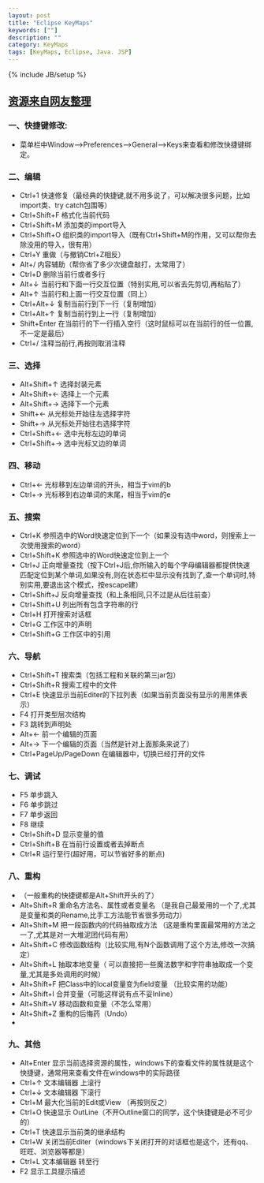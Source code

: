 ```yaml
---
layout: post
title: "Eclipse KeyMaps"
keywords: [""]
description: ""
category: KeyMaps
tags: [KeyMaps, Eclipse, Java. JSP]
---
```

{% include JB/setup %}

## [资源来自网友整理](http://rongmayisheng.com/post/eclipse%E6%9C%80%E6%9C%89%E7%94%A8%E5%BF%AB%E6%8D%B7%E9%94%AE%E6%95%B4%E7%90%86)

### 一、快捷键修改:
* 菜单栏中Window–>Preferences–>General–>Keys来查看和修改快捷键绑定。

### 二、编辑
* Ctrl+1 快速修复（最经典的快捷键,就不用多说了，可以解决很多问题，比如import类、try catch包围等）
* Ctrl+Shift+F 格式化当前代码
* Ctrl+Shift+M 添加类的import导入
* Ctrl+Shift+O 组织类的import导入（既有Ctrl+Shift+M的作用，又可以帮你去除没用的导入，很有用）
* Ctrl+Y 重做（与撤销Ctrl+Z相反）
* Alt+/ 内容辅助（帮你省了多少次键盘敲打，太常用了）
* Ctrl+D 删除当前行或者多行
* Alt+↓ 当前行和下面一行交互位置（特别实用,可以省去先剪切,再粘贴了）
* Alt+↑ 当前行和上面一行交互位置（同上）
* Ctrl+Alt+↓ 复制当前行到下一行（复制增加）
* Ctrl+Alt+↑ 复制当前行到上一行（复制增加）
* Shift+Enter 在当前行的下一行插入空行（这时鼠标可以在当前行的任一位置,不一定是最后）
* Ctrl+/ 注释当前行,再按则取消注释
 
### 三、选择
* Alt+Shift+↑ 选择封装元素
* Alt+Shift+← 选择上一个元素
* Alt+Shift+→ 选择下一个元素
* Shift+← 从光标处开始往左选择字符
* Shift+→ 从光标处开始往右选择字符
* Ctrl+Shift+← 选中光标左边的单词
* Ctrl+Shift+→ 选中光标又边的单词

### 四、移动
* Ctrl+← 光标移到左边单词的开头，相当于vim的b
* Ctrl+→ 光标移到右边单词的末尾，相当于vim的e
 
### 五、搜索
* Ctrl+K 参照选中的Word快速定位到下一个（如果没有选中word，则搜索上一次使用搜索的word）
* Ctrl+Shift+K 参照选中的Word快速定位到上一个
* Ctrl+J 正向增量查找（按下Ctrl+J后,你所输入的每个字母编辑器都提供快速匹配定位到某个单词,如果没有,则在状态栏中显示没有找到了,查一个单词时,特别实用,要退出这个模式，按escape建）
* Ctrl+Shift+J 反向增量查找（和上条相同,只不过是从后往前查）
* Ctrl+Shift+U 列出所有包含字符串的行
* Ctrl+H 打开搜索对话框
* Ctrl+G 工作区中的声明
* Ctrl+Shift+G 工作区中的引用
 
### 六、导航
* Ctrl+Shift+T 搜索类（包括工程和关联的第三jar包）
* Ctrl+Shift+R 搜索工程中的文件
* Ctrl+E 快速显示当前Editer的下拉列表（如果当前页面没有显示的用黑体表示）
* F4 打开类型层次结构
* F3 跳转到声明处
* Alt+← 前一个编辑的页面
* Alt+→ 下一个编辑的页面（当然是针对上面那条来说了）
* Ctrl+PageUp/PageDown 在编辑器中，切换已经打开的文件
 
### 七、调试
* F5 单步跳入
* F6 单步跳过
* F7 单步返回
* F8 继续
* Ctrl+Shift+D 显示变量的值
* Ctrl+Shift+B 在当前行设置或者去掉断点
* Ctrl+R 运行至行(超好用，可以节省好多的断点)
 
### 八、重构
* （一般重构的快捷键都是Alt+Shift开头的了）
* Alt+Shift+R 重命名方法名、属性或者变量名 （是我自己最爱用的一个了,尤其是变量和类的Rename,比手工方法能节省很多劳动力）
* Alt+Shift+M 把一段函数内的代码抽取成方法 （这是重构里面最常用的方法之一了,尤其是对一大堆泥团代码有用）
* Alt+Shift+C 修改函数结构（比较实用,有N个函数调用了这个方法,修改一次搞定）
* Alt+Shift+L 抽取本地变量（ 可以直接把一些魔法数字和字符串抽取成一个变量,尤其是多处调用的时候）
* Alt+Shift+F 把Class中的local变量变为field变量 （比较实用的功能）
* Alt+Shift+I 合并变量（可能这样说有点不妥Inline）
* Alt+Shift+V 移动函数和变量（不怎么常用）
* Alt+Shift+Z 重构的后悔药（Undo）
* 
### 九、其他
* Alt+Enter 显示当前选择资源的属性，windows下的查看文件的属性就是这个快捷键，通常用来查看文件在windows中的实际路径
* Ctrl+↑ 文本编辑器 上滚行
* Ctrl+↓ 文本编辑器 下滚行
* Ctrl+M 最大化当前的Edit或View （再按则反之）
* Ctrl+O 快速显示 OutLine（不开Outline窗口的同学，这个快捷键是必不可少的）
* Ctrl+T 快速显示当前类的继承结构
* Ctrl+W 关闭当前Editer（windows下关闭打开的对话框也是这个，还有qq、旺旺、浏览器等都是）
* Ctrl+L 文本编辑器 转至行
* F2 显示工具提示描述
